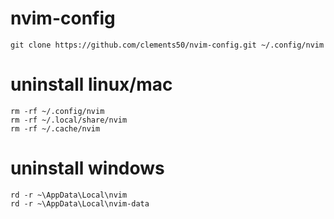 # nvim-config

    git clone https://github.com/clements50/nvim-config.git ~/.config/nvim

# uninstall linux/mac

    rm -rf ~/.config/nvim
    rm -rf ~/.local/share/nvim
    rm -rf ~/.cache/nvim

# uninstall windows

    rd -r ~\AppData\Local\nvim
    rd -r ~\AppData\Local\nvim-data
